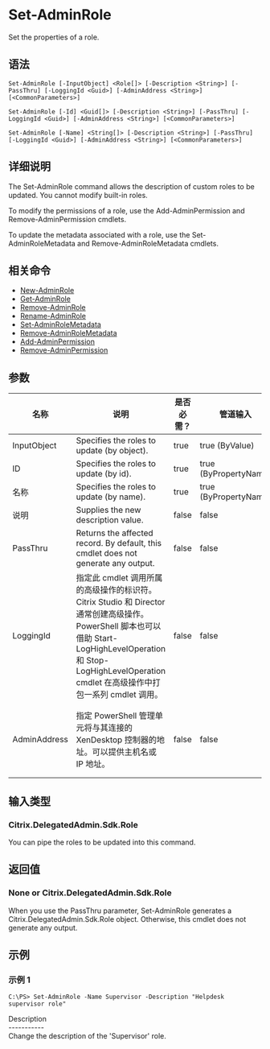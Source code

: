 # Set-AdminRole

Set the properties of a role.

## 语法

    Set-AdminRole [-InputObject] <Role[]> [-Description <String>] [-PassThru] [-LoggingId <Guid>] [-AdminAddress <String>] [<CommonParameters>]
    
    Set-AdminRole [-Id] <Guid[]> [-Description <String>] [-PassThru] [-LoggingId <Guid>] [-AdminAddress <String>] [<CommonParameters>]
    
    Set-AdminRole [-Name] <String[]> [-Description <String>] [-PassThru] [-LoggingId <Guid>] [-AdminAddress <String>] [<CommonParameters>]
    

## 详细说明

The Set-AdminRole command allows the description of custom roles to be updated. You cannot modify built-in roles.

To modify the permissions of a role, use the Add-AdminPermission and Remove-AdminPermission cmdlets.

To update the metadata associated with a role, use the Set-AdminRoleMetadata and Remove-AdminRoleMetadata cmdlets.

## 相关命令

- [New-AdminRole](New-AdminRole.html)
- [Get-AdminRole](Get-AdminRole.html)
- [Remove-AdminRole](Remove-AdminRole.html)
- [Rename-AdminRole](Rename-AdminRole.html)
- [Set-AdminRoleMetadata](Set-AdminRoleMetadata.html)
- [Remove-AdminRoleMetadata](Remove-AdminRoleMetadata.html)
- [Add-AdminPermission](Add-AdminPermission.html)
- [Remove-AdminPermission](Remove-AdminPermission.html)

## 参数

| 名称           | 说明                                                                                                                                                                     | 是否必需？ | 管道输入                  | 默认值                                   |
| ------------ | ---------------------------------------------------------------------------------------------------------------------------------------------------------------------- | ----- | --------------------- | ------------------------------------- |
| InputObject  | Specifies the roles to update (by object).                                                                                                                             | true  | true (ByValue)        |                                       |
| ID           | Specifies the roles to update (by id).                                                                                                                                 | true  | true (ByPropertyName) |                                       |
| 名称           | Specifies the roles to update (by name).                                                                                                                               | true  | true (ByPropertyName) |                                       |
| 说明           | Supplies the new description value.                                                                                                                                    | false | false                 |                                       |
| PassThru     | Returns the affected record. By default, this cmdlet does not generate any output.                                                                                     | false | false                 | False                                 |
| LoggingId    | 指定此 cmdlet 调用所属的高级操作的标识符。 Citrix Studio 和 Director 通常创建高级操作。 PowerShell 脚本也可以借助 Start-LogHighLevelOperation 和 Stop-LogHighLevelOperation cmdlet 在高级操作中打包一系列 cmdlet 调用。 | false | false                 |                                       |
| AdminAddress | 指定 PowerShell 管理单元将与其连接的 XenDesktop 控制器的地址。可以提供主机名或 IP 地址。                                                                                                             | false | false                 | Localhost。一旦有 cmdlet 提供了某个值，此值将变为默认值。 |

## 输入类型

### Citrix.DelegatedAdmin.Sdk.Role

You can pipe the roles to be updated into this command.

## 返回值

### None or Citrix.DelegatedAdmin.Sdk.Role

When you use the PassThru parameter, Set-AdminRole generates a Citrix.DelegatedAdmin.Sdk.Role object. Otherwise, this cmdlet does not generate any output.

## 示例

### 示例 1

    C:\PS> Set-AdminRole -Name Supervisor -Description "Helpdesk supervisor role"
    

Description  
\---\---\-----  
Change the description of the 'Supervisor' role.